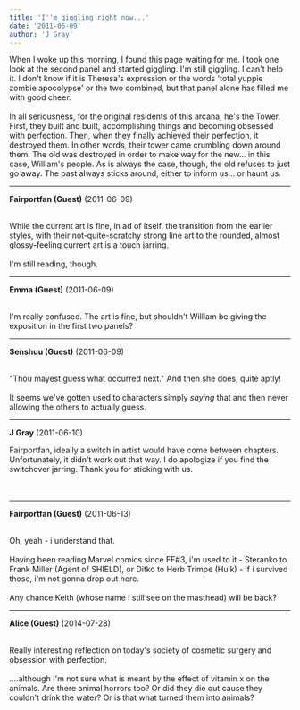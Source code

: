 ```yaml
---
title: 'I''m giggling right now...'
date: '2011-06-09'
author: 'J Gray'
---
```


When I woke up this morning, I found this page waiting for me. I took one look at the second panel and started giggling. I'm still giggling. I can't help it. I don't know if it is Theresa's expression or the words 'total yuppie zombie apocolypse' or the two combined, but that panel alone has filled me with good cheer.<br><br>In all seriousness, for the original residents of this arcana, he's the Tower. First, they built and built, accomplishing things and becoming obsessed with perfection. Then, when they finally achieved their perfection, it destroyed them. In other words, their tower came crumbling down around them. The old was destroyed in order to make way for the new... in this case, William's people. As is always the case, though, the old refuses to just go away. The past always sticks around, either to inform us... or haunt us.<br>

---
**Fairportfan (Guest)** (2011-06-09)

<br> While the current art is fine, in ad of itself, the transition from the earlier styles, with their not-quite-scratchy strong line art to the rounded, almost glossy-feeling current art is a touch jarring.
<br>
<br>I'm still reading, though.

---
**Emma (Guest)** (2011-06-09)

<br> I'm really confused.  The art is fine, but shouldn't William be giving the exposition in the first two panels?

---
**Senshuu (Guest)** (2011-06-09)

<br> "Thou mayest guess what occurred next." And then she does, quite aptly!<br><br>It seems we've gotten used to characters simply <span style="font-style: italic;">saying </span>that and then never allowing the others to actually guess.<br>

---
**J Gray** (2011-06-10)

Fairportfan, ideally a switch in artist would have come between chapters. Unfortunately, it didn't work out that way. I do apologize if you find the switchover jarring. Thank you for sticking with us.<br><br><br>

---
**Fairportfan (Guest)** (2011-06-13)

<br> Oh, yeah - i understand that.
<br>
<br>Having been reading Marvel comics since FF#3, i'm used to it - Steranko to Frank Miller (Agent of SHIELD), or Ditko to Herb Trimpe (Hulk) - if i survived those, i'm not gonna drop out here.
<br>
<br>Any chance Keith (whose name i still see on the masthead) will be back?

---
**Alice (Guest)** (2014-07-28)

<br> Really interesting reflection on today's society of cosmetic surgery and obsession with perfection.<br><br>....although I'm not sure what is meant by the effect of vitamin x on the animals. Are there animal horrors too? Or did they die out cause they couldn't drink the water? Or is that what turned them into animals?<br>

